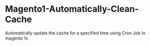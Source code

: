 # Magento1-Automatically-Clean-Cache
Automatically update the cache for a specified time using Cron Job in magento 1x
